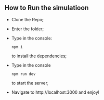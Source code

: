 ## How to Run the simulatioon

- Clone the Repo;

- Enter the folder;

- Type in the console:
  
  ```
  npm i
  ```
  
  to install the dependencies;

- Type in the console

  ```
  npm run dev
  ```

  to start the server;

- Navigate to http://localhost:3000 and enjoy!
